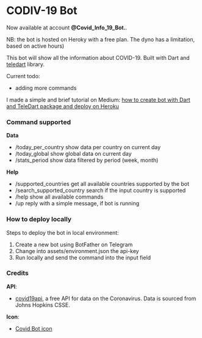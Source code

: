 # CODIV-19 Bot

Now available at account **@Covid_Info_19_Bot.**.

NB: the bot is hosted on Heroky with a free plan. The dyno has a limitation, based on active hours)

This bot will show all the information about COVID-19. Built with Dart and [teledart](https://pub.dev/packages/teledart) library.

Current todo:
- adding more commands

I made a simple and brief tutorial on Medium: [how to create bot with Dart and TeleDart package and deploy on Heroku](https://medium.com/@viceconti.federico/how-to-deploy-your-telegram-bot-on-heroku-with-teledart-6ee197c0df91)

### Command supported

**Data**
- /today_per_country show data per country on current day
- /today_global show global data on current day
- /stats_period show data filtered by period (week, month)

**Help**
- /supported_countries get all available countries supported by the bot
- /search_supported_country search if the input country is supported
- /help show all available commands
- /up reply with a simple message, if bot is running

### How to deploy locally
Steps to deploy the bot in local environment:
1. Create a new bot using BotFather on Telegram
2. Change into assets/environment.json the api-key
3. Run locally and send the command into the input field

### Credits

**API**: 
- [covid19api](https://covid19api.com/), a free API for data on the Coronavirus. Data is sourced from Johns Hopkins CSSE.

**Icon**: 
- [Covid Bot icon](https://www.iconfinder.com/icons/5960676/coronavirus_covid_covid-19_disease_infection_virus_icon)
